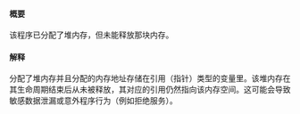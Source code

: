 #### 概要
该程序已分配了堆内存，但未能释放那块内存。

#### 解释
分配了堆内存并且分配的内存地址存储在引用（指针）类型的变量里。该堆内存在其生命周期结束后从未被释放，其对应的引用仍然指向该内存空间。这可能会导致敏感数据泄漏或意外程序行为（例如拒绝服务）。
